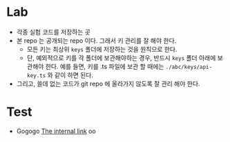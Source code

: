 # Lab

* 각종 실험 코드를 저장하는 곳
* 본 repo 는 공개되는 repo 이다. 그래서 키 관리를 잘 해야 한다.
  * 모든 키는 최상위 `keys` 폴더에 저장하는 것을 원칙으로 한다.
  * 단, 예외적으로 키를 각 폴더에 보관해야하는 경우, 반드시 `keys` 폴더 아래에 보관해야 한다.
    예를 들면, 키를 .ts 파일에 보관 할 때에는 `./abc/keys/api-key.ts` 와 같이 하면 된다.
* 그리고, 쓸데 없는 코드가 git repo 에 올라가지 않도록 잘 관리 해야 한다.



# Test

- Gogogo
[The internal link](com.withcenter.hypetalk://hypetalk.page.link/niceAuthCallback/?token=abc) oo
